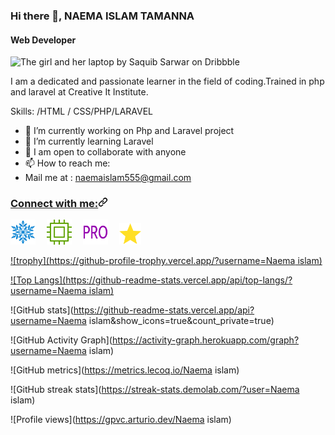 ### Hi there 👋, NAEMA ISLAM TAMANNA
#### Web Developer

<img src="https://cdn.dribbble.com/users/1668950/screenshots/3863114/rodoshi.gif" jsaction="VQAsE" class="sFlh5c pT0Scc iPVvYb" style="max-width: 800px; height: 285px; margin: 0px; width: 380px;" alt="The girl and her laptop by Saquib Sarwar on Dribbble" jsname="kn3ccd" data-iml="73348.10000002384">


I am a dedicated and passionate learner in the field of coding.Trained in php and laravel at Creative It Institute.

Skills:  /HTML / CSS/PHP/LARAVEL

- 🔭 I’m currently working on Php and Laravel project 
- 🌱 I’m currently learning Laravel 
- 👯 I am open to collaborate with anyone 
- 📫 How to reach me:
- Mail me at : naemaislam555@gmail.com 

<h3 id="user-content-connect-with-me" dir="auto"><a class="heading-link" href="#connect-with-me">Connect with me:<svg class="octicon octicon-link" viewBox="0 0 16 16" version="1.1" width="16" height="16" aria-hidden="true"><path d="m7.775 3.275 1.25-1.25a3.5 3.5 0 1 1 4.95 4.95l-2.5 2.5a3.5 3.5 0 0 1-4.95 0 .751.751 0 0 1 .018-1.042.751.751 0 0 1 1.042-.018 1.998 1.998 0 0 0 2.83 0l2.5-2.5a2.002 2.002 0 0 0-2.83-2.83l-1.25 1.25a.751.751 0 0 1-1.042-.018.751.751 0 0 1-.018-1.042Zm-4.69 9.64a1.998 1.998 0 0 0 2.83 0l1.25-1.25a.751.751 0 0 1 1.042.018.751.751 0 0 1 .018 1.042l-1.25 1.25a3.5 3.5 0 1 1-4.95-4.95l2.5-2.5a3.5 3.5 0 0 1 4.95 0 .751.751 0 0 1-.018 1.042.751.751 0 0 1-1.042.018 1.998 1.998 0 0 0-2.83 0l-2.5 2.5a1.998 1.998 0 0 0 0 2.83Z"></path></svg></a></h3>


<a href='https://archiveprogram.github.com/'><img src='https://raw.githubusercontent.com/acervenky/animated-github-badges/master/assets/acbadge.gif' width='40' height='40'></a> 
<a href='https://docs.github.com/en/developers'><img src='https://raw.githubusercontent.com/acervenky/animated-github-badges/master/assets/devbadge.gif' width='40' height='40'></a> 
<a href='https://github.com/pricing'><img src='https://raw.githubusercontent.com/acervenky/animated-github-badges/master/assets/pro.gif' width='40' height='40'></a> 
<a href='https://stars.github.com/'><img src='https://raw.githubusercontent.com/acervenky/animated-github-badges/master/assets/starbadge.gif' width='35' height='35'></a> 

[![trophy](https://github-profile-trophy.vercel.app/?username=Naema islam)](https://github.com/ryo-ma/github-profile-trophy)

[![Top Langs](https://github-readme-stats.vercel.app/api/top-langs/?username=Naema islam)](https://github.com/anuraghazra/github-readme-stats)

![GitHub stats](https://github-readme-stats.vercel.app/api?username=Naema islam&show_icons=true&count_private=true)  

![GitHub Activity Graph](https://activity-graph.herokuapp.com/graph?username=Naema islam)  

![GitHub metrics](https://metrics.lecoq.io/Naema islam)  

![GitHub streak stats](https://streak-stats.demolab.com/?user=Naema islam)  

![Profile views](https://gpvc.arturio.dev/Naema islam)  
